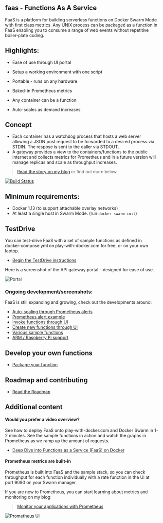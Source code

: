 ## faas - Functions As A Service

FaaS is a platform for building serverless functions on Docker Swarm Mode with first class metrics. Any UNIX process can be packaged as a function in FaaS enabling you to consume a range of web events without repetitive boiler-plate coding.

## Highlights:

* Ease of use through UI portal
* Setup a working environment with one script
* Portable - runs on any hardware

* Baked-in Prometheus metrics
* Any container can be a function
* Auto-scales as demand increases

## Concept

* Each container has a watchdog process that hosts a web server allowing a JSON post request to be forwarded to a desired process via STDIN. The respose is sent to the caller via STDOUT.
* A gateway provides a view to the containers/functions to the public Internet and collects metrics for Prometheus and in a future version will manage replicas and scale as throughput increases.

> [Read the story on my blog](http://blog.alexellis.io/functions-as-a-service/) or find out more below.

[![Build
Status](https://travis-ci.org/alexellis/faas.svg?branch=master)](https://travis-ci.org/alexellis/faas)

## Minimum requirements: 
* Docker 1.13 (to support attachable overlay networks)
* At least a single host in Swarm Mode. (run `docker swarm init`)

## TestDrive

You can test-drive FaaS with a set of sample functions as defined in docker-compose.yml on play-with-docker.com for free, or on your own laptop.

* [Begin the TestDrive instructions](https://github.com/alexellis/faas/blob/master/TestDrive.md)

Here is a screenshot of the API gateway portal - designed for ease of use.

![Portal](https://pbs.twimg.com/media/C7bkpZbWwAAnKsx.jpg)

### Ongoing development/screenshots:

FaaS is still expanding and growing, check out the developments around:

* [Auto-scaling through Prometheus alerts](https://twitter.com/alexellisuk/status/825295438412709888)
* [Prometheus alert example](https://twitter.com/alexellisuk/status/823262200236277762)
* [Invoke functions through UI](https://twitter.com/alexellisuk/status/823262200236277762)
* [Create new functions through UI](https://twitter.com/alexellisuk/status/835047437588905984)
* [Various sample functions](https://github.com/alexellis/faas/blob/master/docker-compose.yml)
* [ARM / Raspberry Pi support](https://github.com/alexellis/faas/blob/master/docker-compose.armhf.yml)

## Develop your own functions

* [Package your function](https://github.com/alexellis/faas/blob/master/DEV.md)

## Roadmap and contributing

* [Read the Roadmap](https://github.com/alexellis/faas/blob/master/ROADMAP.md)

## Additional content

#### Would you prefer a video overview?

See how to deploy FaaS onto play-with-docker.com and Docker Swarm in 1-2 minutes. See the sample functions in action and watch the graphs in Prometheus as we ramp up the amount of requests. 

* [Deep Dive into Functions as a Service (FaaS) on Docker](https://www.youtube.com/watch?v=sp1B7l5mEzc)

#### Prometheus metrics are built-in

Prometheus is built into FaaS and the sample stack, so you can check throughput for each function individually with a rate function in the UI at port 9090 on your Swarm manager.

If you are new to Prometheus, you can start learning about metrics and monitoring on my blog:

> [Monitor your applications with Prometheus](http://blog.alexellis.io/prometheus-monitoring/)

![Prometheus UI](https://pbs.twimg.com/media/C7bkiT9X0AASVuu.jpg)
